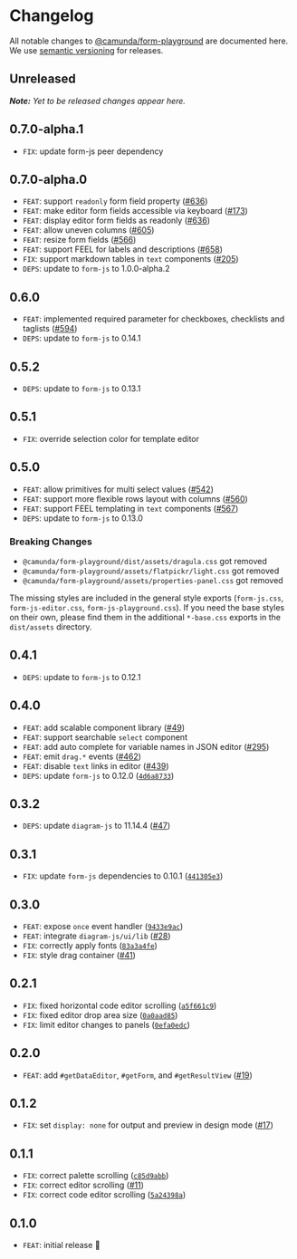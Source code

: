 # Changelog

All notable changes to [@camunda/form-playground](https://github.com/camunda/form-playground) are documented here. We use [semantic versioning](http://semver.org/) for releases.

## Unreleased

___Note:__ Yet to be released changes appear here._

## 0.7.0-alpha.1

* `FIX`: update form-js peer dependency

## 0.7.0-alpha.0

* `FEAT`: support `readonly` form field property ([#636](https://github.com/bpmn-io/form-js/pull/636))
* `FEAT`: make editor form fields accessible via keyboard ([#173](https://github.com/bpmn-io/form-js/issues/173))
* `FEAT`: display editor form fields as readonly ([#636](https://github.com/bpmn-io/form-js/pull/636))
* `FEAT`: allow uneven columns ([#605](https://github.com/bpmn-io/form-js/issues/605))
* `FEAT`: resize form fields ([#566](https://github.com/bpmn-io/form-js/issues/566))
* `FEAT`: support FEEL for labels and descriptions ([#658](https://github.com/bpmn-io/form-js/pull/658))
* `FIX`: support markdown tables in `text` components ([#205](https://github.com/bpmn-io/form-js/issues/205))
* `DEPS`: update to `form-js` to 1.0.0-alpha.2

## 0.6.0

* `FEAT`: implemented required parameter for checkboxes, checklists and taglists ([#594](https://github.com/bpmn-io/form-js/issues/594))
* `DEPS`: update to `form-js` to 0.14.1

## 0.5.2

* `DEPS`: update to `form-js` to 0.13.1

## 0.5.1

* `FIX`: override selection color for template editor

## 0.5.0

* `FEAT`: allow primitives for multi select values ([#542](https://github.com/bpmn-io/form-js/issues/542))
* `FEAT`: support more flexible rows layout with columns ([#560](https://github.com/bpmn-io/form-js/issues/560))
* `FEAT`: support FEEL templating in `text` components ([#567](https://github.com/bpmn-io/form-js/pull/567))
* `DEPS`: update to `form-js` to 0.13.0

### Breaking Changes

* `@camunda/form-playground/dist/assets/dragula.css` got removed
* `@camunda/form-playground/assets/flatpickr/light.css` got removed
* `@camunda/form-playground/assets/properties-panel.css` got removed

The missing styles are included in the general style exports (`form-js.css`, `form-js-editor.css`, `form-js-playground.css`). If you need the base styles on their own, please find them in the additional `*-base.css` exports in the `dist/assets` directory.


## 0.4.1

* `DEPS`: update to `form-js` to 0.12.1

## 0.4.0 

* `FEAT`: add scalable component library ([#49](https://github.com/camunda/form-playground/issues/49))
* `FEAT`: support searchable `select` component 
* `FEAT`: add auto complete for variable names in JSON editor ([#295](https://github.com/bpmn-io/form-js/issues/295))
* `FEAT`: emit `drag.*` events ([#462](https://github.com/bpmn-io/form-js/issues/462))
* `FEAT`: disable `text` links in editor ([#439](https://github.com/bpmn-io/form-js/issues/439))
* `DEPS`: update `form-js` to 0.12.0 ([`4d6a8733`](https://github.com/camunda/form-playground/commit/4d6a873321135c9b6c7ecbae7ae406bebdeaf088))

## 0.3.2 

* `DEPS`: update `diagram-js` to 11.14.4 ([#47](https://github.com/camunda/form-playground/pull/47))

## 0.3.1

* `FIX`: update `form-js` dependencies to 0.10.1 ([`441305e3`](https://github.com/camunda/form-playground/commit/441305e327eecda5782e957ad95a90b30436567c))

## 0.3.0

* `FEAT`: expose `once` event handler ([`9433e9ac`](https://github.com/camunda/form-playground/commit/9433e9ace2b2302631b2806dcf7dc0f8a71581ef))
* `FEAT`: integrate `diagram-js/ui/lib` ([#28](https://github.com/camunda/form-playground/issues/28))
* `FIX`: correctly apply fonts ([`83a3a4fe`](https://github.com/camunda/form-playground/commit/83a3a4fede1d01132c6fbcc3a778e952af9bd9bf))
* `FIX`: style drag container ([#41](https://github.com/camunda/form-playground/pull/41))

## 0.2.1

* `FIX`: fixed horizontal code editor scrolling ([`a5f661c9`](https://github.com/camunda/form-playground/commit/a5f661c9bad6353cba6677c3e75a872df210361e))
* `FIX`: fixed editor drop area size ([`0a0aad85`](https://github.com/camunda/form-playground/commit/0a0aad852c50360006fdd9d234cd3375a7c657ed))
* `FIX`: limit editor changes to panels ([`0efa0edc`](https://github.com/camunda/form-playground/commit/0efa0edcb4e4fe2087ab9919ac06823b33a8e17a))

## 0.2.0

* `FEAT`: add `#getDataEditor`, `#getForm`, and `#getResultView` ([#19](https://github.com/camunda/form-playground/issues/19))

## 0.1.2

* `FIX`: set `display: none` for output and preview in design mode ([#17](https://github.com/camunda/form-playground/issues/17))

## 0.1.1 

* `FIX`: correct palette scrolling ([`c85d9abb`](https://github.com/camunda/form-playground/commit/c85d9abb413bb73322dcc82ff3dafd178cdf05b2))
* `FIX`: correct editor scrolling ([#11](https://github.com/camunda/form-playground/issues/11))
* `FIX`: correct code editor scrolling ([`5a24398a`](https://github.com/camunda/form-playground/commit/5a24398a7822cbad2151295542dad5da01c8e65a))

## 0.1.0

* `FEAT`: initial release :tada:
